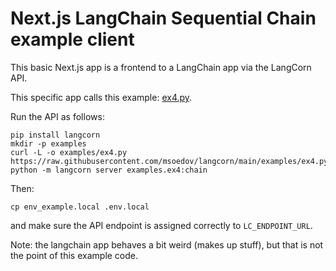 # Next.js LangChain Sequential Chain example client

This basic Next.js app is a frontend to a LangChain app via the LangCorn API.

This specific app calls this example: [ex4.py](https://github.com/msoedov/langcorn/blob/main/examples/ex4.py). 

Run the API as follows:

```
pip install langcorn
mkdir -p examples
curl -L -o examples/ex4.py https://raw.githubusercontent.com/msoedov/langcorn/main/examples/ex4.py
python -m langcorn server examples.ex4:chain
```

Then:

```
cp env_example.local .env.local
```

and make sure the API endpoint is assigned correctly to `LC_ENDPOINT_URL`. 

Note: the langchain app behaves a bit weird (makes up stuff), but that is not the point of this example code.
